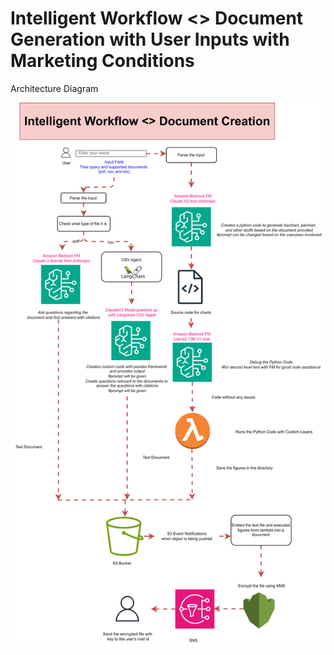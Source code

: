 # Intelligent Workflow <> Document Generation with User Inputs with Marketing Conditions

Architecture Diagram 

![alt text](<figures/Intelligent Workflow_Document Generation __ Verchool Boardroom.png>)